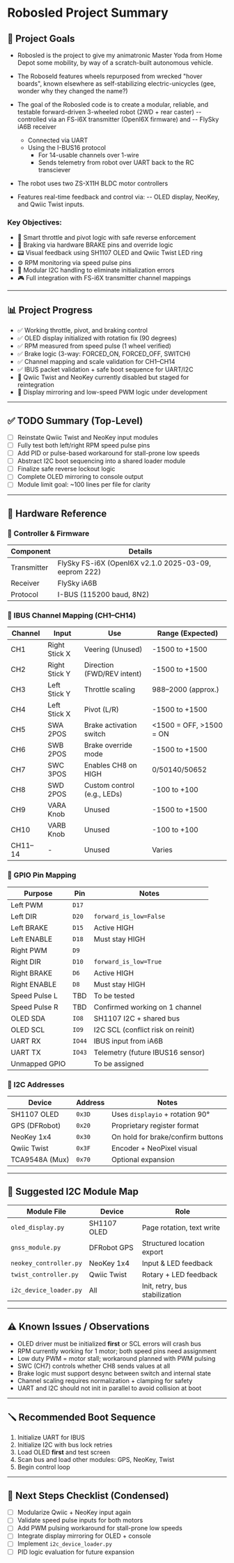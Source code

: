 # Robosled Project Summary

## 🚀 Project Goals
- Robosled is the project to give my animatronic Master Yoda from Home Depot some mobility, by way of a scratch-built autonomous vehicle. 
- The Roboseld features wheels repurposed from wrecked "hover boards", known elsewhere as self-stabilizing electric-unicycles (gee, wonder why they changed the name?) 
- The goal of the Robosled code is to create a modular, reliable, and testable forward-driven 3-wheeled robot (2WD + rear caster)
  -- controlled via an FS-i6X transmitter (OpenI6X firmware) and
  -- FlySky iA6B receiver
    - Connected via UART
  - Using the I-BUS16 protocol
    - For 14-usable channels over 1-wire
    - Sends telemetry from robot over UART back to the RC transciever
  
- The robot uses two ZS-X11H BLDC motor controllers
- Features real-time feedback and control via:
  -- OLED display, NeoKey, and Qwiic Twist inputs.

### Key Objectives:
- 🧠 Smart throttle and pivot logic with safe reverse enforcement
- 🛑 Braking via hardware BRAKE pins and override logic
- 📟 Visual feedback using SH1107 OLED and Qwiic Twist LED ring
- ⚙️ RPM monitoring via speed pulse pins
- 🔋 Modular I2C handling to eliminate initialization errors
- 🎮 Full integration with FS-i6X transmitter channel mappings

---

## 📊 Project Progress
- ✅ Working throttle, pivot, and braking control
- ✅ OLED display initialized with rotation fix (90 degrees)
- ✅ RPM measured from speed pulse (1 wheel verified)
- ✅ Brake logic (3-way: FORCED_ON, FORCED_OFF, SWITCH)
- ✅ Channel mapping and scale validation for CH1–CH14
- ✅ IBUS packet validation + safe boot sequence for UART/I2C
- 🔄 Qwiic Twist and NeoKey currently disabled but staged for reintegration
- 🔧 Display mirroring and low-speed PWM logic under development

---

## ✅ TODO Summary (Top-Level)
- [ ] Reinstate Qwiic Twist and NeoKey input modules
- [ ] Fully test both left/right RPM speed pulse pins
- [ ] Add PID or pulse-based workaround for stall-prone low speeds
- [ ] Abstract I2C boot sequencing into a shared loader module
- [ ] Finalize safe reverse lockout logic
- [ ] Complete OLED mirroring to console output
- [ ] Module limit goal: ~100 lines per file for clarity

---

## 🔧 Hardware Reference

### 🧠 Controller & Firmware
| Component | Details |
|-----------|---------|
| Transmitter | FlySky FS-i6X (OpenI6X v2.1.0 2025-03-09, eeprom 222) |
| Receiver    | FlySky iA6B |
| Protocol    | I-BUS (115200 baud, 8N2) |

### 📡 IBUS Channel Mapping (CH1–CH14)
| Channel | Input         | Use                          | Range (Expected)      |
|---------|---------------|-------------------------------|------------------------|
| CH1     | Right Stick X | Veering (Unused)             | -1500 to +1500        |
| CH2     | Right Stick Y | Direction (FWD/REV intent)   | -1500 to +1500        |
| CH3     | Left Stick Y  | Throttle scaling             | 988–2000 (approx.)     |
| CH4     | Left Stick X  | Pivot (L/R)                  | -1500 to +1500        |
| CH5     | SWA 2POS      | Brake activation switch      | <1500 = OFF, >1500 = ON|
| CH6     | SWB 2POS      | Brake override mode          | -1500 to +1500        |
| CH7     | SWC 3POS      | Enables CH8 on HIGH          | 0/50140/50652          |
| CH8     | SWD 2POS      | Custom control (e.g., LEDs)  | -100 to +100          |
| CH9     | VARA Knob     | Unused                       | -1500 to +1500        |
| CH10    | VARB Knob     | Unused                       | -100 to +100          |
| CH11–14 | -             | Unused                       | Varies                 |

### 📌 GPIO Pin Mapping
| Purpose       | Pin       | Notes                              |
|---------------|-----------|------------------------------------|
| Left PWM      | `D17`     |                                    |
| Left DIR      | `D20`     | `forward_is_low=False`             |
| Left BRAKE    | `D15`     | Active HIGH                        |
| Left ENABLE   | `D18`     | Must stay HIGH                     |
| Right PWM     | `D9`      |                                    |
| Right DIR     | `D10`     | `forward_is_low=True`              |
| Right BRAKE   | `D6`      | Active HIGH                        |
| Right ENABLE  | `D8`      | Must stay HIGH                     |
| Speed Pulse L | TBD       | To be tested                       |
| Speed Pulse R | TBD       | Confirmed working on 1 channel     |
| OLED SDA      | `IO8`     | SH1107 I2C + shared bus            |
| OLED SCL      | `IO9`     | I2C SCL (conflict risk on reinit)  |
| UART RX       | `IO44`    | IBUS input from iA6B               |
| UART TX       | `IO43`    | Telemetry (future IBUS16 sensor)  |
| Unmapped GPIO |           | To be assigned                    |

### 📠 I2C Addresses
| Device         | Address | Notes |
|----------------|---------|-------|
| SH1107 OLED    | `0x3D`  | Uses `displayio` + rotation 90°   |
| GPS (DFRobot)  | `0x20`  | Proprietary register format        |
| NeoKey 1x4     | `0x30`  | On hold for brake/confirm buttons  |
| Qwiic Twist    | `0x3F`  | Encoder + NeoPixel visual          |
| TCA9548A (Mux) | `0x70`  | Optional expansion                 |


---

## 🧱 Suggested I2C Module Map
| Module File            | Device        | Role |
|------------------------|---------------|------|
| `oled_display.py`      | SH1107 OLED   | Page rotation, text write |
| `gnss_module.py`       | DFRobot GPS   | Structured location export |
| `neokey_controller.py` | NeoKey 1x4    | Input & LED feedback |
| `twist_controller.py`  | Qwiic Twist   | Rotary + LED feedback |
| `i2c_device_loader.py` | All           | Init, retry, bus stabilization |


---

## ⚠️ Known Issues / Observations
- OLED driver must be initialized **first** or SCL errors will crash bus
- RPM currently working for 1 motor; both speed pins need assignment
- Low duty PWM = motor stall; workaround planned with PWM pulsing
- SWC (CH7) controls whether CH8 sends values at all
- Brake logic must support desync between switch and internal state
- Channel scaling requires normalization + clamping for safety
- UART and I2C should not init in parallel to avoid collision at boot

---

## 🪛 Recommended Boot Sequence
1. Initialize UART for IBUS
2. Initialize I2C with bus lock retries
3. Load OLED **first** and test screen
4. Scan bus and load other modules: GPS, NeoKey, Twist
5. Begin control loop

---

## 📌 Next Steps Checklist (Condensed)
- [ ] Modularize Qwiic + NeoKey input again
- [ ] Validate speed pulse inputs for both motors
- [ ] Add PWM pulsing workaround for stall-prone low speeds
- [ ] Integrate display mirroring for OLED + console
- [ ] Implement `i2c_device_loader.py`
- [ ] PID logic evaluation for future expansion
